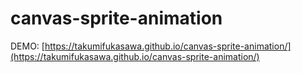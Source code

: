 # canvas-sprite-animation

DEMO: [https://takumifukasawa.github.io/canvas-sprite-animation/](https://takumifukasawa.github.io/canvas-sprite-animation/)
